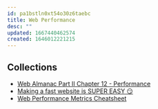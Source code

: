 ```yaml
---
id: pa1bstln0xt54o30z6taebc
title: Web Performance
desc: ""
updated: 1667440462574
created: 1646012221215
---
```


## Collections

- [Web Almanac Part II Chapter 12 - Performance](https://almanac.httparchive.org/en/2022/performance)
- [Making a fast website is SUPER EASY 😏](https://www.enterspeed.com/blog/making-a-fast-website-is-super-easy/)
- [Web Performance Metrics Cheatsheet](https://bitsofco.de/web-performance-metrics-cheatsheet/)
